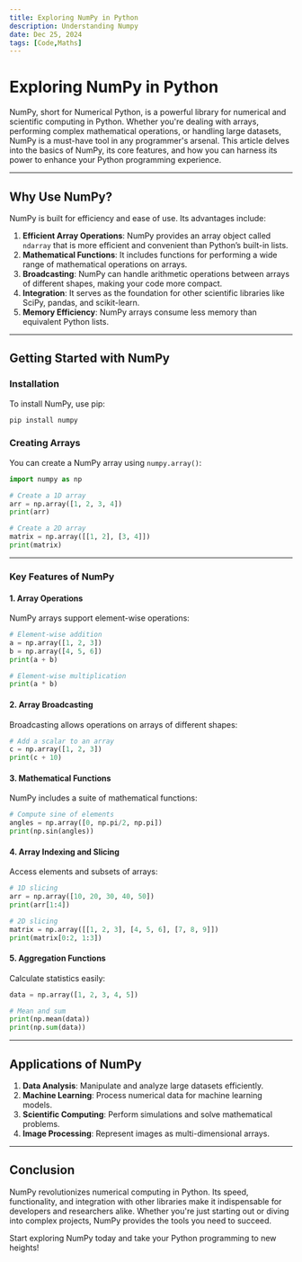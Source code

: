 ```yaml
---
title: Exploring NumPy in Python
description: Understanding Numpy
date: Dec 25, 2024
tags: [Code,Maths]
---
```

# Exploring NumPy in Python

NumPy, short for Numerical Python, is a powerful library for numerical and scientific computing in Python. Whether you're dealing with arrays, performing complex mathematical operations, or handling large datasets, NumPy is a must-have tool in any programmer's arsenal. This article delves into the basics of NumPy, its core features, and how you can harness its power to enhance your Python programming experience.

---

## **Why Use NumPy?**

NumPy is built for efficiency and ease of use. Its advantages include:

1. **Efficient Array Operations**: NumPy provides an array object called `ndarray` that is more efficient and convenient than Python’s built-in lists.
2. **Mathematical Functions**: It includes functions for performing a wide range of mathematical operations on arrays.
3. **Broadcasting**: NumPy can handle arithmetic operations between arrays of different shapes, making your code more compact.
4. **Integration**: It serves as the foundation for other scientific libraries like SciPy, pandas, and scikit-learn.
5. **Memory Efficiency**: NumPy arrays consume less memory than equivalent Python lists.

---

## **Getting Started with NumPy**

### **Installation**

To install NumPy, use pip:

```bash
pip install numpy
```

### **Creating Arrays**

You can create a NumPy array using `numpy.array()`:

```python
import numpy as np

# Create a 1D array
arr = np.array([1, 2, 3, 4])
print(arr)

# Create a 2D array
matrix = np.array([[1, 2], [3, 4]])
print(matrix)
```

---

### **Key Features of NumPy**

#### **1. Array Operations**
NumPy arrays support element-wise operations:

```python
# Element-wise addition
a = np.array([1, 2, 3])
b = np.array([4, 5, 6])
print(a + b)

# Element-wise multiplication
print(a * b)
```

#### **2. Array Broadcasting**

Broadcasting allows operations on arrays of different shapes:

```python
# Add a scalar to an array
c = np.array([1, 2, 3])
print(c + 10)
```

#### **3. Mathematical Functions**

NumPy includes a suite of mathematical functions:

```python
# Compute sine of elements
angles = np.array([0, np.pi/2, np.pi])
print(np.sin(angles))
```

#### **4. Array Indexing and Slicing**

Access elements and subsets of arrays:

```python
# 1D slicing
arr = np.array([10, 20, 30, 40, 50])
print(arr[1:4])

# 2D slicing
matrix = np.array([[1, 2, 3], [4, 5, 6], [7, 8, 9]])
print(matrix[0:2, 1:3])
```

#### **5. Aggregation Functions**

Calculate statistics easily:

```python
data = np.array([1, 2, 3, 4, 5])

# Mean and sum
print(np.mean(data))
print(np.sum(data))
```

---

## **Applications of NumPy**

1. **Data Analysis**: Manipulate and analyze large datasets efficiently.
2. **Machine Learning**: Process numerical data for machine learning models.
3. **Scientific Computing**: Perform simulations and solve mathematical problems.
4. **Image Processing**: Represent images as multi-dimensional arrays.

---

## **Conclusion**

NumPy revolutionizes numerical computing in Python. Its speed, functionality, and integration with other libraries make it indispensable for developers and researchers alike. Whether you're just starting out or diving into complex projects, NumPy provides the tools you need to succeed.

Start exploring NumPy today and take your Python programming to new heights!
